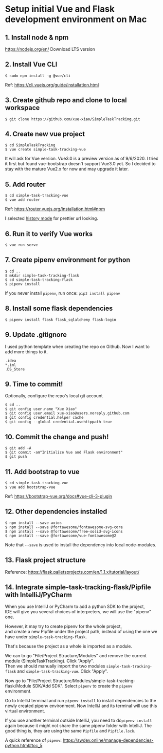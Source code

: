 # Setup initial Vue and Flask development environment on Mac

## 1. Install node & npm 
https://nodejs.org/en/ 
Download LTS version 

## 2. Install Vue CLI 

```
$ sudo npm install -g @vue/cli
```
 
Ref: https://cli.vuejs.org/guide/installation.html 

## 3. Create github repo and clone to local workspace

```
$ git clone https://github.com/xue-xiao/SimpleTaskTracking.git
```

## 4. Create new vue project

```
$ cd SimpleTaskTracking
$ vue create simple-task-tracking-vue 
```

It will ask for Vue version. 
Vue3.0 is a preview version as of 9/6/2020.
I tried it first but found vue-bootstrap doesn't support Vue3.0 yet. 
So I decided to stay with the mature Vue2.x for now and may upgrade it later.  

## 5. Add router

```
$ cd simple-task-tracking-vue
$ vue add router 
```

Ref: https://router.vuejs.org/installation.html#npm 

I selected [history mode](https://router.vuejs.org/guide/essentials/history-mode.html) for prettier url looking.

## 6. Run it to verify Vue works 

```
$ vue run serve 
```
## 7. Create pipenv environment for python

```
$ cd ..
$ mkdir simple-task-tracking-flask 
$ cd simple-task-tracking-flask 
$ pipenv install 
```

If you never install `pipenv`, run once: `pip3 install pipenv` 

## 8. Install some flask dependencies 
 
```
$ pipenv install flask flask_sqlalchemy flask-login 
```

## 9. Update .gitignore

I used python template when creating the repo on Github.
Now I want to add more things to it.

```
.idea
*.iml
.DS_Store 
```

## 9. Time to commit! 

Optionally, configure the repo's local git account

```
$ cd ..
$ git config user.name "Xue Xiao"
$ git config user.email xue-xiao@users.noreply.github.com
$ git config credential.helper cache
$ git config --global credential.usehttppath true
```

## 10. Commit the change and push!

```
$ git add -A
$ git commit -am"Initialize Vue and Flask environment"
$ git push
```

## 11. Add bootstrap to vue

```
$ cd simple-task-tracking-vue
$ vue add bootstrap-vue
```
Ref: https://bootstrap-vue.org/docs#vue-cli-3-plugin

## 12. Other dependencies installed

```
$ npm install --save axios
$ npm install --save @fortawesome/fontawesome-svg-core
$ npm install --save @fortawesome/free-solid-svg-icons
$ npm install --save @fortawesome/vue-fontawesome@2
```

Note that `--save` is used to install the dependency into local node-modules.

## 13. Flask project structure

Reference: 
https://flask.palletsprojects.com/en/1.1.x/tutorial/layout/

## 14. Integrate simple-task-tracking-flask/Pipfile with IntelliJ/PyCharm

When you use IntelliJ or PyCharm to add a python SDK to the project,   
IDE will give you several choices of interpreters, we will use the "pipenv" one.

However, it may try to create pipenv for the whole project,   
and create a new Pipfile under the project path, instead of using the one we have under `simple-task-tracking-flask`.

That's because the project as a whole is imported as a module.
   
We can to go "File/Project Structure/Modules" and remove the current module (SimpleTaskTracking).
Click "Apply".   
Then we should manually import the two modules `simple-task-tracking-flask` and `simple-task-tracking-vue`.
Click "Apply".  

Now go to "File/Project Structure/Modules/simple-task-tracking-flask/Module SDK/Add SDK".
Select `pipenv` to create the `pipenv` environment.   

Go to IntelliJ terminal and run `pipenv install` to install dependencies to the newly created pipenv environment. 
Now IntelliJ and its terminal will use this virtual environment. 

If you use another terminal outside IntelliJ, you need to do`pipenv install` again 
because it might not share the same pipenv folder with IntelliJ. 
The good thing is, they are using the same `Pipfile` and `Pipfile.lock`. 

A quick reference of `pipenv`: https://swdev.online/manage-dependencies-python.html#toc_5
